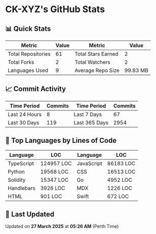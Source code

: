 # CK-XYZ's GitHub Stats

## 📊 Quick Stats

| Metric               | Value       | Metric               | Value       |
|----------------------|-------------|----------------------|-------------|
| Total Repositories   | 61 | Total Stars Earned   | 2 |
| Total Forks          | 2 | Total Watchers       | 2 |
| Languages Used       | 9 | Average Repo Size    | 99.83 MB |

## 📈 Commit Activity

| Time Period      | Commits      | Time Period      | Commits      |
|------------------|--------------|------------------|--------------|
| Last 24 Hours    | 8 | Last 7 Days      | 67 |
| Last 30 Days     | 119 | Last 365 Days    | 2954 |

## 📝 Top Languages by Lines of Code

| Language       | LOC        | Language       | LOC        |
|----------------|------------|----------------|------------|
| TypeScript       | 124957 LOC  | JavaScript       | 86183 LOC  |
| Python       | 19568 LOC  | CSS       | 16513 LOC  |
| Solidity       | 15347 LOC  | Go       | 4952 LOC  |
| Handlebars       | 3926 LOC  | MDX       | 1226 LOC  |
| HTML       | 901 LOC  | Swift       | 672 LOC  |

## 📅 Last Updated

Updated on **27 March 2025** at **05:26 AM** (Perth Time)
